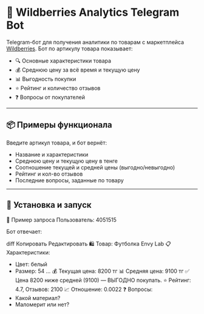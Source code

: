# 🤖 Wildberries Analytics Telegram Bot

Telegram-бот для получения аналитики по товарам с маркетплейса [Wildberries](https://www.wildberries.ru). Бот по артикулу товара показывает:

- 🔍 Основные характеристики товара
- 💰 Среднюю цену за всё время и текущую цену
- 📊 Выгодность покупки
- ⭐️ Рейтинг и количество отзывов
- ❓ Вопросы от покупателей

---

## 📦 Примеры функционала

Введите артикул товара, и бот вернёт:

- Название и характеристики
- Среднюю цену и текущую цену в тенге
- Соотношение текущей и средней цены (выгодно/невыгодно)
- Рейтинг и кол-во отзывов
- Последние вопросы, заданные по товару

---

## 🧰 Установка и запуск




📌 Пример запроса
Пользователь:
4051515

Бот отвечает:

diff
Копировать
Редактировать
🛍 Товар: Футболка Envy Lab
📋 Характеристики:
- Цвет: белый
- Размер: 54
...
💰 Текущая цена: 8200 тг
📊 Средняя цена: 9100 тг
✅ Цена 8200 ниже средней (9100) — ВЫГОДНО покупать.
⭐️ Рейтинг: 4.7, Отзывов: 2100
📈 Отношение: 0.0022
❓ Вопросы:
- Какой материал?
- Маломерит или нет?